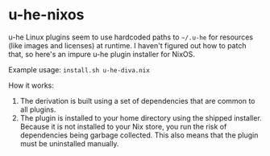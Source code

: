 # u-he-nixos

u-he Linux plugins seem to use hardcoded paths to `~/.u-he` for resources (like images and licenses) at runtime. I haven't figured out how to patch that, so here's an impure u-he plugin installer for NixOS.

Example usage: `install.sh u-he-diva.nix`

How it works:

1. The derivation is built using a set of dependencies that are common to all plugins.
2. The plugin is installed to your home directory using the shipped installer. Because it is not installed to your Nix store, you run the risk of dependencies being garbage collected. This also means that the plugin must be uninstalled manually.

